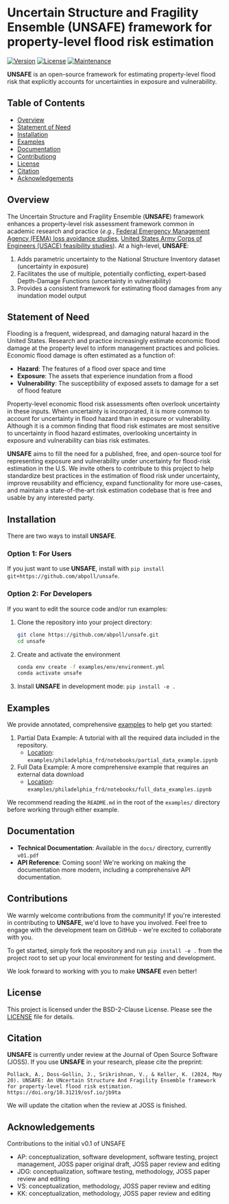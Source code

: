 # Uncertain Structure and Fragility Ensemble (**UNSAFE**) framework for property-level flood risk estimation

[![Version](https://img.shields.io/badge/version-0.1-blue.svg)](https://github.com/abpoll/unsafe)
[![License](https://img.shields.io/badge/License-BSD--2--Clause-green.svg)](LICENSE)
[![Maintenance](https://img.shields.io/badge/Maintenance-Active-brightgreen.svg)](Maintenance)

**UNSAFE** is an open-source framework for estimating property-level flood risk that explicitly accounts for uncertainties in exposure and vulnerability.

## Table of Contents
- [Overview](#overview)
- [Statement of Need](#statement-of-need)
- [Installation](#installation)
- [Examples](#examples)
- [Documentation](#documentation)
- [Contributiong](#contributions)
- [License](#license)
- [Citation](#citation)
- [Acknowledgements](#acknowledgements)

## Overview
The Uncertain Structure and Fragility Ensemble (**UNSAFE**) framework enhances a property-level risk assessment framework common in academic research and practice (_e.g._, [Federal Emergency Management Agency (FEMA) loss avoidance studies](https://www.fema.gov/grants/mitigation/loss-avoidance-studies), [United States Army Corps of Engineers (USACE) feasibility studies](https://www.nad.usace.army.mil/Portals/40/docs/NACCS/10A_PhysicalDepthDmgFxSummary_26Jan2015.pdf)). At a high-level, **UNSAFE**:

1. Adds parametric uncertainty to the National Structure Inventory dataset (uncertainty in exposure)
2. Facilitates the use of multiple, potentially conflicting, expert-based Depth-Damage Functions (uncertainty in vulnerability)
3. Provides a consistent framework for estimating flood damages from any inundation model output

## Statement of Need

Flooding is a frequent, widespread, and damaging natural hazard in the United States. Research and practice increasingly estimate economic flood damage at the property level to inform management practices and policies. Economic flood damage is often estimated as a function of: 

* **Hazard**: The features of a flood over space and time 
* **Exposure**: The assets that experience inundation from a flood
* **Vulnerability**: The susceptibility of exposed assets to damage for a set of flood feature

Property-level economic flood risk assessments often overlook uncertainty in these inputs. When uncertainty is incorporated, it is more common to account for uncertainty in flood hazard than in exposure or vulnerability. Although it is a common finding that flood risk estimates are most sensitive to uncertainty in flood hazard estimates, overlooking uncertainty in exposure and vulnerability can bias risk estimates.

**UNSAFE** aims to fill the need for a published, free, and open-source tool for representing exposure and vulnerability under uncertainty for flood-risk estimation in the U.S.
We invite others to contribute to this project to help standardize best practices in the estimation of flood risk under uncertainty, improve reusability and efficiency, expand functionality for more use-cases, and maintain a state-of-the-art risk estimation codebase that is free and usable by any interested party.

## Installation

There are two ways to install **UNSAFE**.

### Option 1: For Users
If you just want to use **UNSAFE**, install with
`pip install git+https://github.com/abpoll/unsafe`.

### Option 2: For Developers
If you want to edit the source code and/or run examples:

1. Clone the repository into your project directory:
    ```bash
    git clone https://github.com/abpoll/unsafe.git
    cd unsafe
    ```
2. Create and activate the environment
    ```bash
    conda env create -f examples/env/environment.yml
    conda activate unsafe
    ```
3. Install **UNSAFE** in development mode:
    `pip install -e .`

## Examples

We provide annotated, comprehensive [examples](https://github.com/abpoll/unsafe/tree/main/examples) to help get you started:

1. Partial Data Example: A tutorial with all the required data included in the repository. 
    * [Location](https://github.com/abpoll/unsafe/tree/main/examples/phil_frd_partial): `examples/philadelphia_frd/notebooks/partial_data_example.ipynb`
2. Full Data Example: A more comprehensive example that requires an external data download
    * [Location](https://github.com/abpoll/unsafe/tree/main/examples/philadelphia_frd): `examples/philadelphia_frd/notebooks/full_data_examples.ipynb`

We recommend reading the `README.md` in the root of the `examples/` directory before working through either example. 

## Documentation
* **Technical Documentation**: Available in the `docs/` directory, currently `v01.pdf`
* **API Reference**: Coming soon! We're working on making the documentation more modern, including a comprehensive API documentation. 

## Contributions

We warmly welcome contributions from the community!
If you're interested in contributing to **UNSAFE**, we'd love to have you involved.
Feel free to engage with the development team on GitHub - we're excited to collaborate with you.

To get started, simply fork the repository and run `pip install -e .` from the project root to set up your local environment for testing and development.

We look forward to working with you to make **UNSAFE** even better!

## License
This project is licensed under the BSD-2-Clause License. Please see the [LICENSE](https://github.com/abpoll/unsafe/blob/main/LICENSE) file for details. 

## Citation
**UNSAFE** is currently under review at the Journal of Open Source Software (JOSS). If you use **UNSAFE** in your research, please cite the preprint:
```
Pollack, A., Doss-Gollin, J., Srikrishnan, V., & Keller, K. (2024, May 20). UNSAFE: An UNcertain Structure And Fragility Ensemble framework for property-level flood risk estimation. https://doi.org/10.31219/osf.io/jb9ta
```

We will update the citation when the review at JOSS is finished. 

## Acknowledgements

Contributions to the initial v0.1 of UNSAFE
* AP: conceptualization, software development, software testing, project management, JOSS paper original draft, JOSS paper review and editing
* JDG: conceptualization, software testing, methodology, JOSS paper review and editing
* VS: conceptualization, methodology, JOSS paper review and editing
* KK: conceptualization, methodology, JOSS paper review and editing